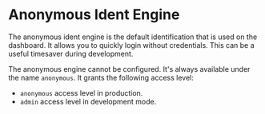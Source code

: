# Anonymous Ident Engine

The anonymous ident engine is the default identification that is used on the dashboard. It allows
you to quickly login without credentials. This can be a useful timesaver during development.

The anonymous engine cannot be configured. It's always available under the name `anonymous`. It
grants the following access level:

* `anonymous` access level in production.
* `admin` access level in development mode.

